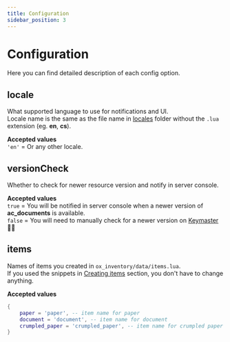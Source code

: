 ```yaml
---
title: Configuration
sidebar_position: 3
---
```


# Configuration

Here you can find detailed description of each config option.  

## locale
What supported language to use for notifications and UI.  
Locale name is the same as the file name in [locales](https://github.com/antond15/ac_radio/tree/main/locales) folder without the `.lua` extension (eg. **en**, **cs**).  

**Accepted values**  
`'en'` = Or any other locale.



## versionCheck
Whether to check for newer resource version and notify in server console.

**Accepted values**  
`true` = You will be notified in server console when a newer version of **ac_documents** is available.  
`false` = You will need to manually check for a newer version on [Keymaster](https://keymaster.fivem.net/asset-grants) 👎🏽



## items
Names of items you created in `ox_inventory/data/items.lua`.  
If you used the snippets in [Creating items](./#creating-items) section, you don't have to change anything.

**Accepted values**  
```lua
{
    paper = 'paper', -- item name for paper
    document = 'document', -- item name for document
    crumpled_paper = 'crumpled_paper', -- item name for crumpled paper
}
```
